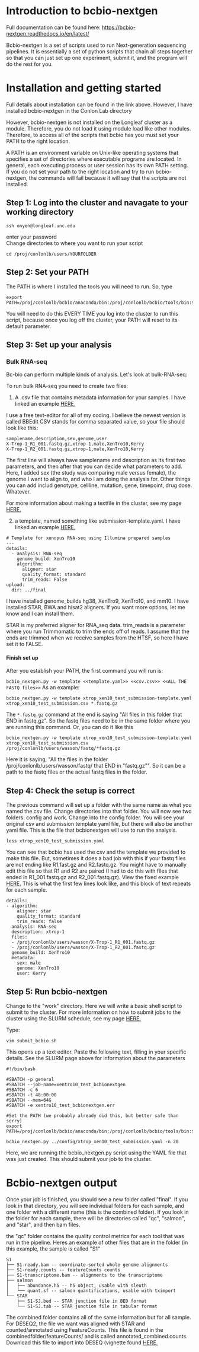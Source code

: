 # Introduction to bcbio-nextgen
Full documentation can be found here:
https://bcbio-nextgen.readthedocs.io/en/latest/

Bcbio-nextgen is a set of scripts used to run Next-generation sequencing pipelines. It is essentially a set of python scripts that chain all steps together so that you can just set up one experiment, submit it, and the program will do the rest for you.

# Installation and getting started
Full details about installation can be found in the link above. However, I have installed bcbio-nextgen in the Conlon Lab directory

However, bcbio-nextgen is not installed on the Longleaf cluster as a module. Therefore, you do not load it using module load like other modules. Therefore, to access all of the scripts that bcbio has you must set your PATH to the right location.

A PATH is an environment variable on Unix-like operating systems that specifies a set of directories where executable programs are located. In general, each executing process or user session has its own PATH setting. If you do not set your path to the right location and try to run bcbio-nextgen, the commands will fail because it will say that the scripts are not installed. 

## Step 1: Log into the cluster and navagate to your working directory
```
ssh onyen@longleaf.unc.edu
```
enter your password
<br>
Change directories to where you want to run your script
```
cd /proj/conlonlb/users/YOURFOLDER
```
## Step 2: Set your PATH
The PATH is where I installed the tools you will need to run. So, type
```
export PATH=/proj/conlonlb/bcbio/anaconda/bin:/proj/conlonlb/bcbio/tools/bin:$PATH
```
You will need to do this EVERY TIME you log into the cluster to run this script, because once you log off the cluster, your PATH will reset to its default parameter. 

## Step 3: Set up your analysis
### Bulk RNA-seq
Bc-bio can perform multiple kinds of analysis. Let's look at bulk-RNA-seq:

To run bulk RNA-seq you need to create two files:
1) A .csv file that contains metadata information for your samples. I have linked an example [HERE.](https://github.com/drlaurenwasson/Compute_Clustering/blob/master/bcbio-nextgen/xtrop_xen10_test_submission.csv)

I use a free text-editor for all of my coding. I believe the newest version is called BBEdit
CSV stands for comma separated value, so your file should look like this:

```
samplename,description,sex,genome,user
X-Trop-1_R1_001.fastq.gz,xtrop-1,male,XenTro10,Kerry
X-Trop-1_R2_001.fastq.gz,xtrop-1,male,XenTro10,Kerry
```

The first line will always have samplename and description as its first two parameters, and then after that you can decide what parameters to add. Here, I added sex (the study was comparing male versus female), the genome I want to align to, and who I am doing the analysis for. Other things you can add includ genotype, cellline, mutation, gene, timepoint, drug dose. Whatever.

For more information about making a textfile in the cluster, see my page [HERE.](https://github.com/drlaurenwasson/Compute_Clustering/blob/master/04-Making%20text%20files%20via%20command%20line.md)

2. a template, named something like submission-template.yaml. I have linked an example [HERE.](https://github.com/drlaurenwasson/Compute_Clustering/blob/master/bcbio-nextgen/xtrop_xen10_test_submission-template.yaml)

```
# Template for xenopus RNA-seq using Illumina prepared samples
---
details:
  - analysis: RNA-seq
    genome_build: XenTro10
    algorithm:
      aligner: star
      quality_format: standard
      trim_reads: False
upload:
  dir: ../final
```

I have installed genome_builds hg38, XenTro9, XenTro10, and mm10. I have installed STAR, BWA and hisat2 aligners. If you want more options, let me know and I can install them. 

STAR is my preferred aligner for RNA_seq data. trim_reads is a parameter where you run Trimmomatic to trim the ends off of reads. I assume that the ends are trimmed when we receive samples from the HTSF, so here I have set it to FALSE. 

#### Finish set up
After you establish your PATH, the first command you will run is: 

```bcbio_nextgen.py -w template <<template.yaml>> <<csv.csv>> <<ALL THE FASTQ files>>```
As an example: 
```
bcbio_nextgen.py -w template xtrop_xen10_test_submission-template.yaml xtrop_xen10_test_submission.csv *.fastq.gz
```
The ```*.fastq.gz``` command at the end is saying "All files in this folder that END in fastq.gz". So the fastq files need to be in the same folder where you are running this command. Or, you can do it like this 

```
bcbio_nextgen.py -w template xtrop_xen10_test_submission-template.yaml xtrop_xen10_test_submission.csv /proj/conlonlb/users/wasson/fastq/*fastq.gz
```
Here it is saying, "All the files in the folder /proj/conlonlb/users/wasson/fastq/ that END in "fastq.gz"". So it can be a path to the fastq files or the actual fastq files in the folder. 

## Step 4: Check the setup is correct
The previous command will set up a folder with the same name as what you named the csv file. Change directories into that folder. You will now see two folders: config and work.
Change into the config folder. You will see your original csv and submission template yaml file, but there will also be another yaml file. This is the file that bcbionextgen will use to run the analysis.

```
less xtrop_xen10_test_submission.yaml
```

You can see that bcbio has used the csv and the template we provided to make this file. But, sometimes it does a bad job with this if your fastq files are not ending like R1.fast.gz and R2.fastq.gz. You might have to manually edit this file so that R1 and R2 are paired (I had to do this with files that ended in R1_001.fastq.gz and R2_001.fastq.gz). View the fixed example [HERE.](https://github.com/drlaurenwasson/Compute_Clustering/blob/master/bcbio-nextgen/xtrop_xen10_test_submission.yaml) This is what the first few lines look like, and this block of text repeats for each sample.

```
details:
- algorithm:
    aligner: star
    quality_format: standard
    trim_reads: false
  analysis: RNA-seq
  description: xtrop-1
  files:
  - /proj/conlonlb/users/wasson/X-Trop-1_R1_001.fastq.gz
  - /proj/conlonlb/users/wasson/X-Trop-1_R2_001.fastq.gz
  genome_build: XenTro10
  metadata:
    sex: male
    genome: XenTro10
    user: Kerry
```

## Step 5: Run bcbio-nextgen

Change to the "work" directory. Here we will write a basic shell script to submit to the cluster. For more information on how to submit jobs to the cluster using the SLURM schedule, see my page [HERE.](https://github.com/drlaurenwasson/Compute_Clustering/blob/master/03-SLURM.md) 

Type:
```
vim submit_bcbio.sh
```
This opens up a text editor. Paste the following text, filling in your specific details. See the SLURM page above for information about the parameters
```
#!/bin/bash

#SBATCH -p general
#SBATCH --job-name=xentro10_test_bcbionextgen
#SBATCH -c 6
#SBATCH -t 48:00:00
#SBATCH --mem=64G
#SBATCH -e xentro10_test_bcbionextgen.err

#Set the PATH (we probably already did this, but better safe than sorry)
export PATH=/proj/conlonlb/bcbio/anaconda/bin:/proj/conlonlb/bcbio/tools/bin:$PATH

bcbio_nextgen.py ../config/xtrop_xen10_test_submission.yaml -n 20
```

Here, we are running the bcbio_nextgen.py script using the YAML file that was just created. This should submit your job to the cluster. 

# Bcbio-nextgen output
Once your job is finished, you should see a new folder called "final". If you look in that directory, you will see individual folders for each sample, and one folder with a different name (this is the combined folder). If you look in the folder for each sample, there will be directories called "qc", "salmon", and "star", and then bam files. 

the "qc" folder contains the quality control metrics for each tool that was run in the pipeline. Heres an example of other files that are in the folder (in this example, the sample is called "S1"
```
S1
├── S1-ready.bam -- coordinate-sorted whole genome alignments
├── S1-ready.counts -- featureCounts counts
├── S1-transcriptome.bam -- alignments to the transcriptome
├── salmon
│   ├── abundance.h5 -- h5 object, usable with sleuth
│   └── quant.sf -- salmon quantifications, usable with tximport
└── STAR
    ├── S1-SJ.bed -- STAR junction file in BED format
    └── S1-SJ.tab -- STAR junction file in tabular format
```

The combined folder contains all of the same information but for all sample. For DESEQ2, the file we want was aligned with STAR and counted/annotated using FeatureCounts. This file is found in the combinedfolder/featureCounts/ and is called annotated_combined.counts. Download this file to import into DESEQ (vignette found [HERE.](https://github.com/drlaurenwasson/R_tutorials/blob/master/DESeq2/DESeq2_vignette.md)
